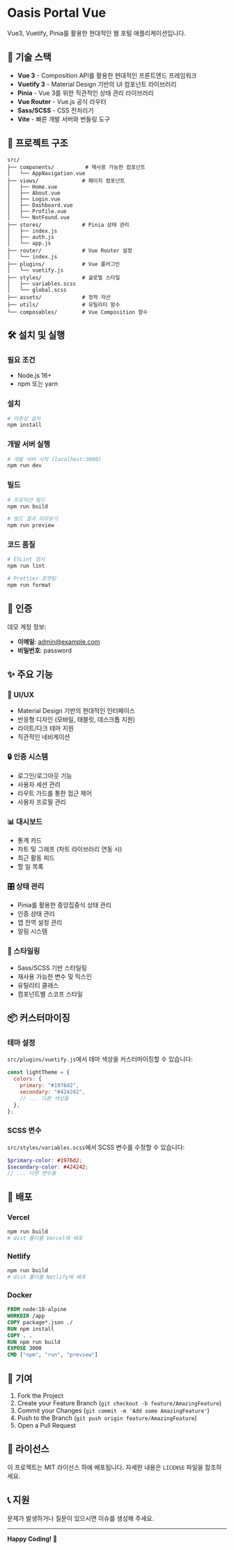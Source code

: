# Oasis Portal Vue

Vue3, Vuetify, Pinia를 활용한 현대적인 웹 포털 애플리케이션입니다.

## 🚀 기술 스택

- **Vue 3** - Composition API를 활용한 현대적인 프론트엔드 프레임워크
- **Vuetify 3** - Material Design 기반의 UI 컴포넌트 라이브러리
- **Pinia** - Vue 3를 위한 직관적인 상태 관리 라이브러리
- **Vue Router** - Vue.js 공식 라우터
- **Sass/SCSS** - CSS 전처리기
- **Vite** - 빠른 개발 서버와 번들링 도구

## 📁 프로젝트 구조

```
src/
├── components/          # 재사용 가능한 컴포넌트
│   └── AppNavigation.vue
├── views/              # 페이지 컴포넌트
│   ├── Home.vue
│   ├── About.vue
│   ├── Login.vue
│   ├── Dashboard.vue
│   ├── Profile.vue
│   └── NotFound.vue
├── stores/             # Pinia 상태 관리
│   ├── index.js
│   ├── auth.js
│   └── app.js
├── router/             # Vue Router 설정
│   └── index.js
├── plugins/            # Vue 플러그인
│   └── vuetify.js
├── styles/             # 글로벌 스타일
│   ├── variables.scss
│   └── global.scss
├── assets/             # 정적 자산
├── utils/              # 유틸리티 함수
└── composables/        # Vue Composition 함수
```

## 🛠️ 설치 및 실행

### 필요 조건

- Node.js 16+
- npm 또는 yarn

### 설치

```bash
# 의존성 설치
npm install
```

### 개발 서버 실행

```bash
# 개발 서버 시작 (localhost:3000)
npm run dev
```

### 빌드

```bash
# 프로덕션 빌드
npm run build

# 빌드 결과 미리보기
npm run preview
```

### 코드 품질

```bash
# ESLint 검사
npm run lint

# Prettier 포맷팅
npm run format
```

## 🔐 인증

데모 계정 정보:

- **이메일**: admin@example.com
- **비밀번호**: password

## ✨ 주요 기능

### 🎨 UI/UX

- Material Design 기반의 현대적인 인터페이스
- 반응형 디자인 (모바일, 태블릿, 데스크톱 지원)
- 라이트/다크 테마 지원
- 직관적인 네비게이션

### 🔒 인증 시스템

- 로그인/로그아웃 기능
- 사용자 세션 관리
- 라우트 가드를 통한 접근 제어
- 사용자 프로필 관리

### 📊 대시보드

- 통계 카드
- 차트 및 그래프 (차트 라이브러리 연동 시)
- 최근 활동 피드
- 할 일 목록

### 🎛️ 상태 관리

- Pinia를 활용한 중앙집중식 상태 관리
- 인증 상태 관리
- 앱 전역 설정 관리
- 알림 시스템

### 🎨 스타일링

- Sass/SCSS 기반 스타일링
- 재사용 가능한 변수 및 믹스인
- 유틸리티 클래스
- 컴포넌트별 스코프 스타일

## 📦 커스터마이징

### 테마 설정

`src/plugins/vuetify.js`에서 테마 색상을 커스터마이징할 수 있습니다:

```javascript
const lightTheme = {
  colors: {
    primary: "#1976d2",
    secondary: "#424242",
    // ... 다른 색상들
  },
};
```

### SCSS 변수

`src/styles/variables.scss`에서 SCSS 변수를 수정할 수 있습니다:

```scss
$primary-color: #1976d2;
$secondary-color: #424242;
// ... 다른 변수들
```

## 🚀 배포

### Vercel

```bash
npm run build
# dist 폴더를 Vercel에 배포
```

### Netlify

```bash
npm run build
# dist 폴더를 Netlify에 배포
```

### Docker

```dockerfile
FROM node:18-alpine
WORKDIR /app
COPY package*.json ./
RUN npm install
COPY . .
RUN npm run build
EXPOSE 3000
CMD ["npm", "run", "preview"]
```

## 🤝 기여

1. Fork the Project
2. Create your Feature Branch (`git checkout -b feature/AmazingFeature`)
3. Commit your Changes (`git commit -m 'Add some AmazingFeature'`)
4. Push to the Branch (`git push origin feature/AmazingFeature`)
5. Open a Pull Request

## 📄 라이선스

이 프로젝트는 MIT 라이선스 하에 배포됩니다. 자세한 내용은 `LICENSE` 파일을 참조하세요.

## 📞 지원

문제가 발생하거나 질문이 있으시면 이슈를 생성해 주세요.

---

**Happy Coding! 🎉**
